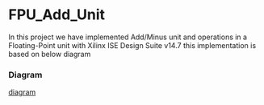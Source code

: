 # FPU_Add_Unit
In this project we have implemented Add/Minus unit and operations in a Floating-Point unit  with Xilinx ISE Design Suite v14.7
this implementation is based on below diagram 
### Diagram
[diagram](https://raw.githubusercontent.com/mohammadreza-babaeimosleh/FPU_Add_Unit/main/shape1.PNG)
